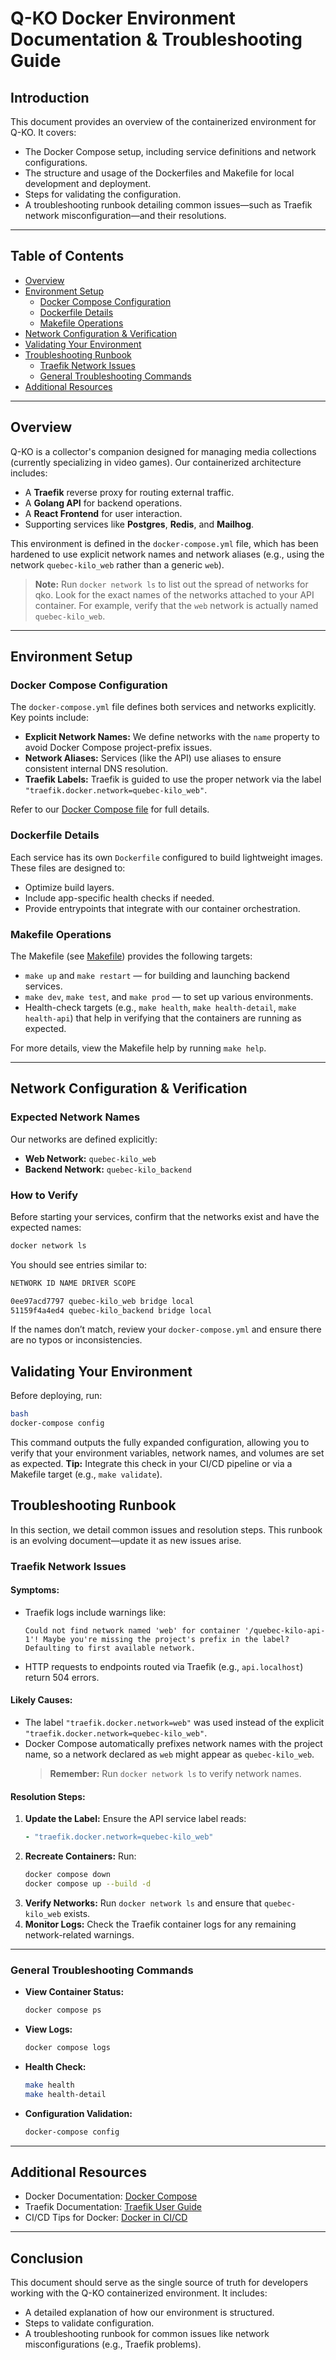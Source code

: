 # Q-KO Docker Environment Documentation & Troubleshooting Guide

## Introduction

This document provides an overview of the containerized environment for Q-KO. It covers:
- The Docker Compose setup, including service definitions and network configurations.
- The structure and usage of the Dockerfiles and Makefile for local development and deployment.
- Steps for validating the configuration.
- A troubleshooting runbook detailing common issues—such as Traefik network misconfiguration—and their resolutions.

---

## Table of Contents

- [Overview](#overview)
- [Environment Setup](#environment-setup)
  - [Docker Compose Configuration](#docker-compose-configuration)
  - [Dockerfile Details](#dockerfile-details)
  - [Makefile Operations](#makefile-operations)
- [Network Configuration & Verification](#network-configuration--verification)
- [Validating Your Environment](#validating-your-environment)
- [Troubleshooting Runbook](#troubleshooting-runbook)
  - [Traefik Network Issues](#traefik-network-issues)
  - [General Troubleshooting Commands](#general-troubleshooting-commands)
- [Additional Resources](#additional-resources)

---

## Overview

Q-KO is a collector's companion designed for managing media collections (currently specializing in video games). Our containerized architecture includes:
- A **Traefik** reverse proxy for routing external traffic.
- A **Golang API** for backend operations.
- A **React Frontend** for user interaction.
- Supporting services like **Postgres**, **Redis**, and **Mailhog**.

This environment is defined in the `docker-compose.yml` file, which has been hardened to use explicit network names and network aliases (e.g., using the network `quebec-kilo_web` rather than a generic `web`).

> **Note:**
> Run `docker network ls` to list out the spread of networks for qko. Look for the exact names of the networks attached to your API container. For example, verify that the `web` network is actually named `quebec-kilo_web`.

---

## Environment Setup

### Docker Compose Configuration

The `docker-compose.yml` file defines both services and networks explicitly. Key points include:
- **Explicit Network Names:**
  We define networks with the `name` property to avoid Docker Compose project-prefix issues.
- **Network Aliases:**
  Services (like the API) use aliases to ensure consistent internal DNS resolution.
- **Traefik Labels:**
  Traefik is guided to use the proper network via the label `"traefik.docker.network=quebec-kilo_web"`.

Refer to our [Docker Compose file](../docker-compose.yml) for full details.

### Dockerfile Details

Each service has its own `Dockerfile` configured to build lightweight images. These files are designed to:
- Optimize build layers.
- Include app-specific health checks if needed.
- Provide entrypoints that integrate with our container orchestration.

### Makefile Operations

The Makefile (see [Makefile](../Makefile)) provides the following targets:
- `make up` and `make restart` — for building and launching backend services.
- `make dev`, `make test`, and `make prod` — to set up various environments.
- Health-check targets (e.g., `make health`, `make health-detail`, `make health-api`) that help in verifying that the containers are running as expected.

For more details, view the Makefile help by running `make help`.

---

## Network Configuration & Verification

### Expected Network Names

Our networks are defined explicitly:
- **Web Network:** `quebec-kilo_web`
- **Backend Network:** `quebec-kilo_backend`

### How to Verify

Before starting your services, confirm that the networks exist and have the expected names:
```bash
docker network ls
```

You should see entries similar to:
```bash
NETWORK ID NAME DRIVER SCOPE

0ee97acd7797 quebec-kilo_web bridge local
51159f4a4ed4 quebec-kilo_backend bridge local
```

If the names don’t match, review your `docker-compose.yml` and ensure there are no typos or inconsistencies.


## Validating Your Environment

Before deploying, run:
```bash
bash
docker-compose config
```

This command outputs the fully expanded configuration, allowing you to verify that your environment variables, network names, and volumes are set as expected.
**Tip:** Integrate this check in your CI/CD pipeline or via a Makefile target (e.g., `make validate`).


## Troubleshooting Runbook

In this section, we detail common issues and resolution steps. This runbook is an evolving document—update it as new issues arise.

### Traefik Network Issues

#### **Symptoms:**
- Traefik logs include warnings like:
  ```
  Could not find network named 'web' for container '/quebec-kilo-api-1'! Maybe you're missing the project's prefix in the label? Defaulting to first available network.
  ```
- HTTP requests to endpoints routed via Traefik (e.g., `api.localhost`) return 504 errors.

#### **Likely Causes:**
- The label `"traefik.docker.network=web"` was used instead of the explicit `"traefik.docker.network=quebec-kilo_web"`.
- Docker Compose automatically prefixes network names with the project name, so a network declared as `web` might appear as `quebec-kilo_web`.
  > **Remember:** Run `docker network ls` to verify network names.

#### **Resolution Steps:**
1. **Update the Label:**
   Ensure the API service label reads:
   ```yaml
   - "traefik.docker.network=quebec-kilo_web"
   ```
2. **Recreate Containers:**
   Run:
   ```bash
   docker compose down
   docker compose up --build -d
   ```
3. **Verify Networks:**
   Run `docker network ls` and ensure that `quebec-kilo_web` exists.
4. **Monitor Logs:**
   Check the Traefik container logs for any remaining network-related warnings.

---

### General Troubleshooting Commands

- **View Container Status:**
  ```bash
  docker compose ps
  ```
- **View Logs:**
  ```bash
  docker compose logs
  ```
- **Health Check:**
  ```bash
  make health
  make health-detail
  ```
- **Configuration Validation:**
  ```bash
  docker-compose config
  ```

---

## Additional Resources

- Docker Documentation: [Docker Compose](https://docs.docker.com/compose/)
- Traefik Documentation: [Traefik User Guide](https://doc.traefik.io/traefik/)
- CI/CD Tips for Docker: [Docker in CI/CD](https://docs.docker.com/ci-cd/)

---

## Conclusion

This document should serve as the single source of truth for developers working with the Q-KO containerized environment. It includes:
- A detailed explanation of how our environment is structured.
- Steps to validate configuration.
- A troubleshooting runbook for common issues like network misconfigurations (e.g., Traefik problems).
